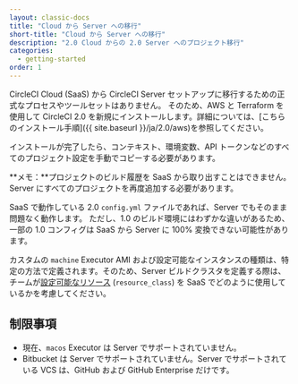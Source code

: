 ```yaml
---
layout: classic-docs
title: "Cloud から Server への移行"
short-title: "Cloud から Server への移行"
description: "2.0 Cloud からの 2.0 Server へのプロジェクト移行"
categories:
  - getting-started
order: 1
---
```


CircleCI Cloud (SaaS) から CircleCI Server セットアップに移行するための正式なプロセスやツールセットはありません。 そのため、AWS と Terraform を使用して CircleCI 2.0 を新規にインストールします。詳細については、[こちらのインストール手順]({{ site.baseurl }}/ja/2.0/aws)を参照してください。

インストールが完了したら、コンテキスト、環境変数、API トークンなどのすべてのプロジェクト設定を手動でコピーする必要があります。

**メモ：**プロジェクトのビルド履歴を SaaS から取り出すことはできません。Server にすべてのプロジェクトを再度追加する必要があります。

SaaS で動作している 2.0 `config.yml` ファイルであれば、Server でもそのまま問題なく動作します。 ただし、1.0 のビルド環境にはわずかな違いがあるため、一部の 1.0 コンフィグは SaaS から Server に 100% 変換できない可能性があります。

カスタムの `machine` Executor AMI および設定可能なインスタンスの種類は、特定の方法で定義されます。そのため、Server ビルドクラスタを定義する際は、チームが[設定可能なリソース](https://circleci.com/docs/ja/2.0/configuration-reference/#resource_class) (`resource_class`) を SaaS でどのように使用しているかを考慮してください。

## 制限事項

- 現在、`macos` Executor は Server でサポートされていません。
- Bitbucket は Server でサポートされていません。Server でサポートされている VCS は、GitHub および GitHub Enterprise だけです。